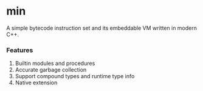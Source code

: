 # min

A simple bytecode instruction set and its embeddable VM written in modern C++.

### Features
1. Builtin modules and procedures
2. Accurate garbage collection
3. Support compound types and runtime type info
4. Native extension
